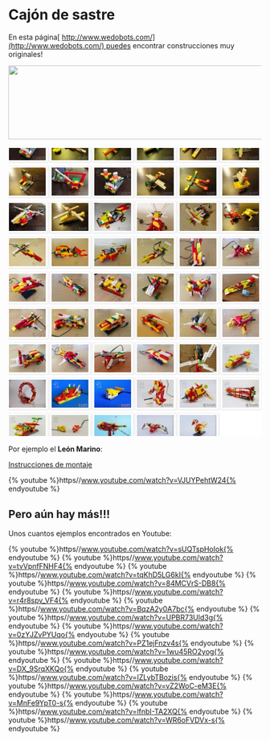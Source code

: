 
# Cajón de sastre

En esta página[ http://www.wedobots.com/](http://www.wedobots.com/) puedes encontrar construcciones muy originales!

[<img src="http://4.bp.blogspot.com/-4Mlx8SNvbig/VB41BeWusvI/AAAAAAAAOnk/O5JxLJ1Wy9U/s1600/wedobotslogo3.png" width="562" height="147" />](http://www.wedobots.com/)

[![](/img/legowedobots.png)](http://www.wedobots.com/)

Por ejemplo el **León Marino**:

[Instrucciones de montaje](https://picasaweb.google.com/111228734087626356470/LEGOWeDoSeaLion?authuser=0&amp;authkey=Gv1sRgCNvRntfgusv7Pw&amp;feat=directlink)

{% youtube %}https//www.youtube.com/watch?v=VJUYPehtW24{% endyoutube %}

## Pero aún hay más!!! 

Unos cuantos ejemplos encontrados en Youtube:

{% youtube %}https//www.youtube.com/watch?v=sUQTspHoIok{% endyoutube %}
{% youtube %}https//www.youtube.com/watch?v=tvVpnfFNHF4{% endyoutube %}
{% youtube %}https//www.youtube.com/watch?v=tqKhD5LG6kI{% endyoutube %}
{% youtube %}https//www.youtube.com/watch?v=84MCVrS-DB8{% endyoutube %}
{% youtube %}https//www.youtube.com/watch?v=r4r8spv_VF4{% endyoutube %}
{% youtube %}https//www.youtube.com/watch?v=BqzA2y0A7bc{% endyoutube %}
{% youtube %}https//www.youtube.com/watch?v=UPBR73Uld3g{% endyoutube %}
{% youtube %}https//www.youtube.com/watch?v=0zYJZvPYUqo{% endyoutube %}
{% youtube %}https//www.youtube.com/watch?v=PZ1ejFnzv4s{% endyoutube %}
{% youtube %}https//www.youtube.com/watch?v=1wu45RO2yog{% endyoutube %}
{% youtube %}https//www.youtube.com/watch?v=DX_9SrqXKQo{% endyoutube %}
{% youtube %}https//www.youtube.com/watch?v=IZLybTBozis{% endyoutube %}
{% youtube %}https//www.youtube.com/watch?v=vZ2WoC-eM3E{% endyoutube %}
{% youtube %}https//www.youtube.com/watch?v=MnFe9YpT0-s{% endyoutube %}
{% youtube %}https//www.youtube.com/watch?v=lfnbI-TA2XQ{% endyoutube %}
{% youtube %}https//www.youtube.com/watch?v=WR6oFVDVx-s{% endyoutube %}
